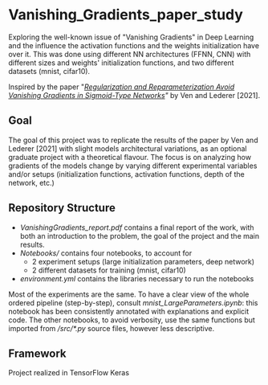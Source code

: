 # Vanishing_Gradients_paper_study
Exploring the well-known issue of "Vanishing Gradients" in Deep Learning and the influence the activation functions and the weights initialization have over it. This was done using different NN architectures (FFNN, CNN) with different sizes and weights' initialization functions, and two different datasets (mnist, cifar10).

Inspired by the paper "_[Regularization and Reparameterization Avoid Vanishing Gradients in Sigmoid-Type Networks]([url](https://arxiv.org/abs/2106.02260#))"_ by Ven and Lederer [2021].

## Goal
The goal of this project was to replicate the results of the paper by Ven and Lederer [2021] with slight models architectural variations, as an optional graduate project with a theoretical flavour. The focus is on analyzing how gradients of the models change by varying different experimental variables and/or setups (initialization functions, activation functions, depth of the network, etc.) 

## Repository Structure
* _VanishingGradients_report.pdf_ contains a final report of the work, with both an introduction to the problem, the goal of the project and the main results.
* _Notebooks/_ contains four notebooks, to account for
  * 2 experiment setups (large initialization parameters, deep network)
  * 2 different datasets for training (mnist, cifar10)
* _environment.yml_ contains the libraries necessary to run the notebooks
  
Most of the experiments are the same. To have a clear view of the whole ordered pipeline (step-by-step), consult _mnist_LargeParameters.ipynb_: this notebook has been consistently annotated with explanations and explicit code. The other notebooks, to avoid verbosity, use the same functions but imported from _/src/*.py_ source files, however less descriptive.

## Framework
Project realized in TensorFlow Keras

